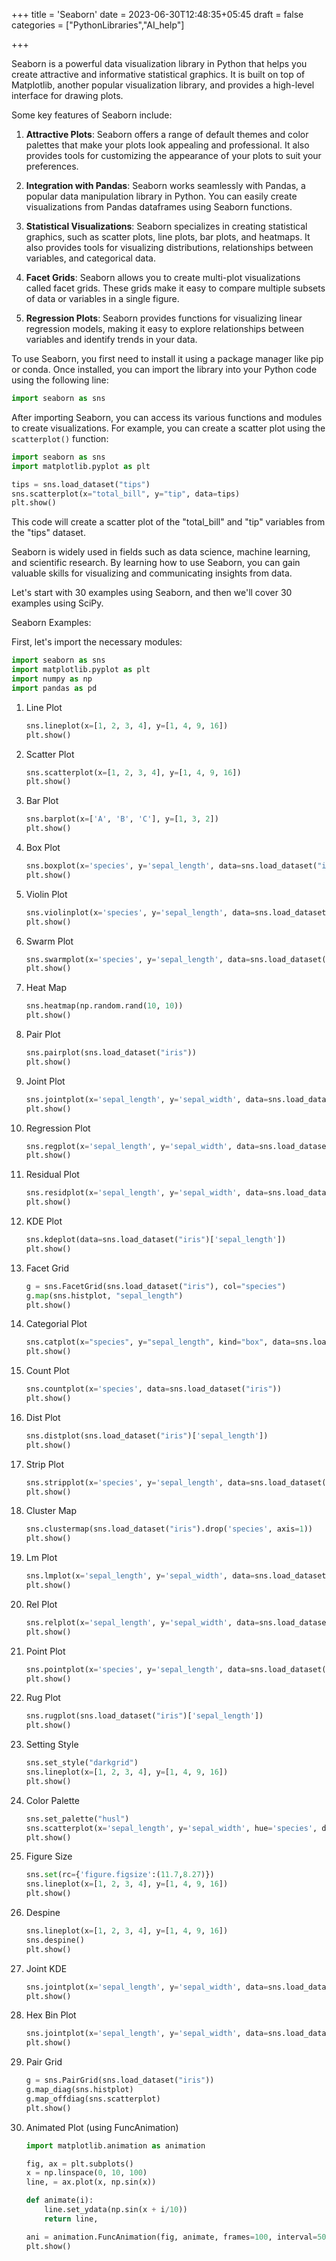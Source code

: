 +++
title = 'Seaborn'
date = 2023-06-30T12:48:35+05:45
draft = false
categories = ["PythonLibraries","AI_help"]

+++

Seaborn is a powerful data visualization library in Python that helps you create attractive and informative statistical graphics. It is built on top of Matplotlib, another popular visualization library, and provides a high-level interface for drawing plots.

Some key features of Seaborn include:

1. **Attractive Plots**: Seaborn offers a range of default themes and color palettes that make your plots look appealing and professional. It also provides tools for customizing the appearance of your plots to suit your preferences.

2. **Integration with Pandas**: Seaborn works seamlessly with Pandas, a popular data manipulation library in Python. You can easily create visualizations from Pandas dataframes using Seaborn functions.

3. **Statistical Visualizations**: Seaborn specializes in creating statistical graphics, such as scatter plots, line plots, bar plots, and heatmaps. It also provides tools for visualizing distributions, relationships between variables, and categorical data.

4. **Facet Grids**: Seaborn allows you to create multi-plot visualizations called facet grids. These grids make it easy to compare multiple subsets of data or variables in a single figure.

5. **Regression Plots**: Seaborn provides functions for visualizing linear regression models, making it easy to explore relationships between variables and identify trends in your data.

To use Seaborn, you first need to install it using a package manager like pip or conda. Once installed, you can import the library into your Python code using the following line:

```python
import seaborn as sns
```

After importing Seaborn, you can access its various functions and modules to create visualizations. For example, you can create a scatter plot using the `scatterplot()` function:

```python
import seaborn as sns
import matplotlib.pyplot as plt

tips = sns.load_dataset("tips")
sns.scatterplot(x="total_bill", y="tip", data=tips)
plt.show()
```

This code will create a scatter plot of the "total_bill" and "tip" variables from the "tips" dataset.

Seaborn is widely used in fields such as data science, machine learning, and scientific research. By learning how to use Seaborn, you can gain valuable skills for visualizing and communicating insights from data.

Let's start with 30 examples using Seaborn, and then we'll cover 30 examples using SciPy.

Seaborn Examples:

First, let's import the necessary modules:

```python
import seaborn as sns
import matplotlib.pyplot as plt
import numpy as np
import pandas as pd
```

1. Line Plot
   ```python
   sns.lineplot(x=[1, 2, 3, 4], y=[1, 4, 9, 16])
   plt.show()
   ```

2. Scatter Plot
   ```python
   sns.scatterplot(x=[1, 2, 3, 4], y=[1, 4, 9, 16])
   plt.show()
   ```

3. Bar Plot
   ```python
   sns.barplot(x=['A', 'B', 'C'], y=[1, 3, 2])
   plt.show()
   ```

4. Box Plot
   ```python
   sns.boxplot(x='species', y='sepal_length', data=sns.load_dataset("iris"))
   plt.show()
   ```

5. Violin Plot
   ```python
   sns.violinplot(x='species', y='sepal_length', data=sns.load_dataset("iris"))
   plt.show()
   ```

6. Swarm Plot
   ```python
   sns.swarmplot(x='species', y='sepal_length', data=sns.load_dataset("iris"))
   plt.show()
   ```

7. Heat Map
   ```python
   sns.heatmap(np.random.rand(10, 10))
   plt.show()
   ```

8. Pair Plot
   ```python
   sns.pairplot(sns.load_dataset("iris"))
   plt.show()
   ```

9. Joint Plot
   ```python
   sns.jointplot(x='sepal_length', y='sepal_width', data=sns.load_dataset("iris"))
   plt.show()
   ```

10. Regression Plot
    ```python
    sns.regplot(x='sepal_length', y='sepal_width', data=sns.load_dataset("iris"))
    plt.show()
    ```

11. Residual Plot
    ```python
    sns.residplot(x='sepal_length', y='sepal_width', data=sns.load_dataset("iris"))
    plt.show()
    ```

12. KDE Plot
    ```python
    sns.kdeplot(data=sns.load_dataset("iris")['sepal_length'])
    plt.show()
    ```

13. Facet Grid
    ```python
    g = sns.FacetGrid(sns.load_dataset("iris"), col="species")
    g.map(sns.histplot, "sepal_length")
    plt.show()
    ```

14. Categorial Plot
    ```python
    sns.catplot(x="species", y="sepal_length", kind="box", data=sns.load_dataset("iris"))
    plt.show()
    ```

15. Count Plot
    ```python
    sns.countplot(x='species', data=sns.load_dataset("iris"))
    plt.show()
    ```

16. Dist Plot
    ```python
    sns.distplot(sns.load_dataset("iris")['sepal_length'])
    plt.show()
    ```

17. Strip Plot
    ```python
    sns.stripplot(x='species', y='sepal_length', data=sns.load_dataset("iris"))
    plt.show()
    ```

18. Cluster Map
    ```python
    sns.clustermap(sns.load_dataset("iris").drop('species', axis=1))
    plt.show()
    ```

19. Lm Plot
    ```python
    sns.lmplot(x='sepal_length', y='sepal_width', data=sns.load_dataset("iris"))
    plt.show()
    ```

20. Rel Plot
    ```python
    sns.relplot(x='sepal_length', y='sepal_width', data=sns.load_dataset("iris"))
    plt.show()
    ```

21. Point Plot
    ```python
    sns.pointplot(x='species', y='sepal_length', data=sns.load_dataset("iris"))
    plt.show()
    ```

22. Rug Plot
    ```python
    sns.rugplot(sns.load_dataset("iris")['sepal_length'])
    plt.show()
    ```

23. Setting Style
    ```python
    sns.set_style("darkgrid")
    sns.lineplot(x=[1, 2, 3, 4], y=[1, 4, 9, 16])
    plt.show()
    ```

24. Color Palette
    ```python
    sns.set_palette("husl")
    sns.scatterplot(x='sepal_length', y='sepal_width', hue='species', data=sns.load_dataset("iris"))
    plt.show()
    ```

25. Figure Size
    ```python
    sns.set(rc={'figure.figsize':(11.7,8.27)})
    sns.lineplot(x=[1, 2, 3, 4], y=[1, 4, 9, 16])
    plt.show()
    ```

26. Despine
    ```python
    sns.lineplot(x=[1, 2, 3, 4], y=[1, 4, 9, 16])
    sns.despine()
    plt.show()
    ```

27. Joint KDE
    ```python
    sns.jointplot(x='sepal_length', y='sepal_width', data=sns.load_dataset("iris"), kind='kde')
    plt.show()
    ```

28. Hex Bin Plot
    ```python
    sns.jointplot(x='sepal_length', y='sepal_width', data=sns.load_dataset("iris"), kind='hex')
    plt.show()
    ```

29. Pair Grid
    ```python
    g = sns.PairGrid(sns.load_dataset("iris"))
    g.map_diag(sns.histplot)
    g.map_offdiag(sns.scatterplot)
    plt.show()
    ```

30. Animated Plot (using FuncAnimation)
    ```python
    import matplotlib.animation as animation

    fig, ax = plt.subplots()
    x = np.linspace(0, 10, 100)
    line, = ax.plot(x, np.sin(x))

    def animate(i):
        line.set_ydata(np.sin(x + i/10))
        return line,

    ani = animation.FuncAnimation(fig, animate, frames=100, interval=50)
    plt.show()
    ```

